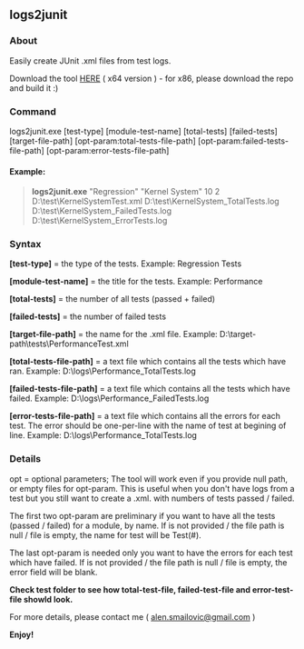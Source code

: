 ## logs2junit
### About
Easily create JUnit .xml files from test logs.

Download the tool [HERE](https://github.com/AlenSmailovic/logs2junit/blob/master/logs2junit/bin/Release/logs2junit.exe?raw=true) ( x64 version ) - for x86, please download the repo and build it :)

### Command
logs2junit.exe [test-type] [module-test-name] [total-tests] [failed-tests] [target-file-path] [opt-param:total-tests-file-path] [opt-param:failed-tests-file-path] [opt-param:error-tests-file-path]

#### Example:
> **logs2junit.exe** "Regression" "Kernel System" 10 2 D:\test\KernelSystemTest.xml D:\test\KernelSystem_TotalTests.log D:\test\KernelSystem_FailedTests.log D:\test\KernelSystem_ErrorTests.log

### Syntax
**[test-type]** = the type of the tests. Example: Regression Tests

**[module-test-name]** = the title for the tests. Example: Performance

**[total-tests]** = the number of all tests (passed + failed)

**[failed-tests]** = the number of failed tests

**[target-file-path]** = the name for the .xml file. Example: D:\\target-path\\tests\\PerformanceTest.xml

**[total-tests-file-path]** = a text file which contains all the tests which have ran. Example: D:\\logs\\Performance_TotalTests.log

**[failed-tests-file-path]** = a text file which contains all the tests which have failed. Example: D:\\logs\\Performance_FailedTests.log

**[error-tests-file-path]** = a text file which contains all the errors for each test. The error should be one-per-line with the name of test at begining of line. Example: D:\\logs\\Performance_TotalTests.log

### Details
opt = optional parameters;
The tool will work even if you provide null path, or empty files for opt-param. This is useful when you don't have logs from a test but you still want to create a .xml. with numbers of tests passed / failed.

The first two opt-param are preliminary if you want to have all the tests (passed / failed) for a module, by name. If is not provided / the file path is null / file is empty, the name for test will be Test(#).

The last opt-param is needed only you want to have the errors for each test which have failed. If is not provided / the file path is null / file is empty, the error field will be blank.

**Check test folder to see how total-test-file, failed-test-file and error-test-file showld look.**

For more details, please contact me ( alen.smailovic@gmail.com )

**Enjoy!**
